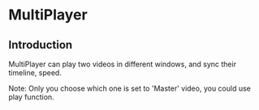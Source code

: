 # MultiPlayer

## Introduction

MultiPlayer can play two videos in different windows, and sync their timeline, speed.

Note: Only you choose which one is set to 'Master' video, you could use play function.
